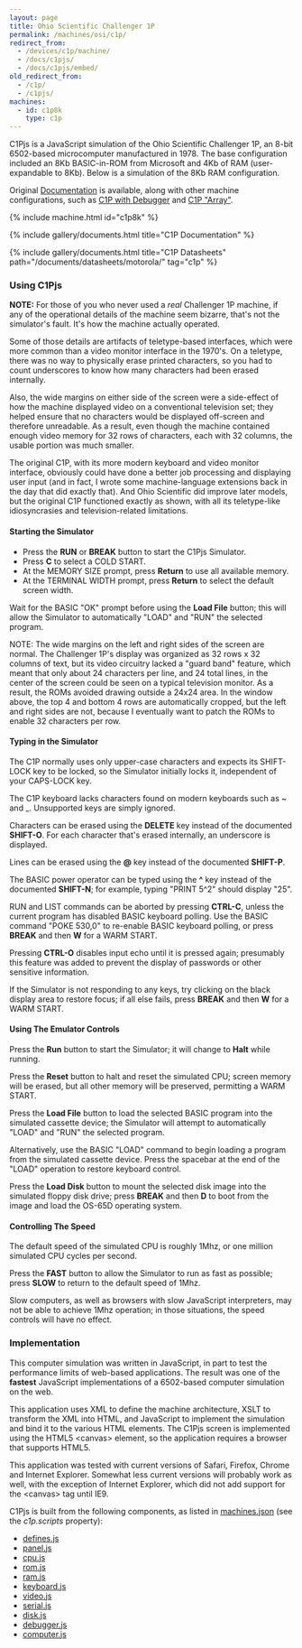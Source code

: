 ```yaml
---
layout: page
title: Ohio Scientific Challenger 1P
permalink: /machines/osi/c1p/
redirect_from:
  - /devices/c1p/machine/
  - /docs/c1pjs/
  - /docs/c1pjs/embed/
old_redirect_from:
  - /c1p/
  - /c1pjs/
machines:
  - id: c1p8k
    type: c1p
---
```


C1Pjs is a JavaScript simulation of the Ohio Scientific Challenger 1P, an 8-bit 6502-based microcomputer
manufactured in 1978.  The base configuration included an 8Kb BASIC-in-ROM from Microsoft and 4Kb of RAM
(user-expandable to 8Kb).  Below is a simulation of the 8Kb RAM configuration.

Original [Documentation](#c1p-documentation) is available, along with other machine configurations, such as
[C1P with Debugger](debugger/) and [C1P "Array"](array/).

{% include machine.html id="c1p8k" %}

{% include gallery/documents.html title="C1P Documentation" %}

{% include gallery/documents.html title="C1P Datasheets" path="/documents/datasheets/motorola/" tag="c1p" %}

### Using C1Pjs

**NOTE:** For those of you who never used a *real* Challenger 1P machine, if any of the operational
details of the machine seem bizarre, that's not the simulator's fault.  It's how the machine
actually operated.

Some of those details are artifacts of teletype-based interfaces, which were more common
than a video monitor interface in the 1970's.  On a teletype, there was no way to physically
erase printed characters, so you had to count underscores to know how many characters had been
erased internally.

Also, the wide margins on either side of the screen were a side-effect of how the machine
displayed video on a conventional television set; they helped ensure that no characters would be
displayed off-screen and therefore unreadable.  As a result, even though the machine contained
enough video memory for 32 rows of characters, each with 32 columns, the usable portion was much
smaller.

The original C1P, with its more modern keyboard and video monitor interface, obviously could
have done a better job processing and displaying user input (and in fact, I wrote some
machine-language extensions back in the day that did exactly that).  And Ohio Scientific did improve
later models, but the original C1P functioned exactly as shown, with all its teletype-like
idiosyncrasies and television-related limitations.

#### Starting the Simulator

  - Press the **RUN** or **BREAK** button to start the C1Pjs Simulator.
  - Press **C** to select a COLD START.
  - At the MEMORY SIZE prompt, press **Return** to use all available memory.
  - At the TERMINAL WIDTH prompt, press **Return** to select the default screen width.

Wait for the BASIC "OK" prompt before using the **Load File** button;
this will allow the Simulator to automatically "LOAD" and "RUN" the selected program.

NOTE: The wide margins on the left and right sides of the screen are normal.
The Challenger 1P's display was organized as 32 rows x 32 columns of text,
but its video circuitry lacked a "guard band" feature, which meant that only
about 24 characters per line, and 24 total lines, in the center of the screen
could be seen on a typical television monitor. As a result, the ROMs avoided
drawing outside a 24x24 area.  In the window above, the top 4 and bottom 4 rows
are automatically cropped, but the left and right sides are not, because I
eventually want to patch the ROMs to enable 32 characters per row.

#### Typing in the Simulator

The C1P normally uses only upper-case characters and expects its SHIFT-LOCK key to be locked,
so the Simulator initially locks it, independent of your CAPS-LOCK key.

The C1P keyboard lacks characters found on modern keyboards such as ~ and \_.
Unsupported keys are simply ignored.

Characters can be erased using the **DELETE** key instead of the documented **SHIFT-O**.
For each character that's erased internally, an underscore is displayed.

Lines can be erased using the **@** key instead of the documented **SHIFT-P**.

The BASIC power operator can be typed using the **^** key instead of the documented **SHIFT-N**;
for example, typing "PRINT 5^2" should display "25".

RUN and LIST commands can be aborted by pressing **CTRL-C**, unless the current program has
disabled BASIC keyboard polling. Use the BASIC command "POKE 530,0" to re-enable BASIC keyboard polling,
or press **BREAK** and then **W** for a WARM START.

Pressing **CTRL-O** disables input echo until it is pressed again;
presumably this feature was added to prevent the display of passwords or other sensitive information.

If the Simulator is not responding to any keys, try clicking on the black display area to restore focus;
if all else fails, press **BREAK** and then **W** for a WARM START.

#### Using The Emulator Controls

Press the **Run** button to start the Simulator; it will change to **Halt** while running.

Press the **Reset** button to halt and reset the simulated CPU; screen memory will be erased,
but all other memory will be preserved, permitting a WARM START.

Press the **Load File** button to load the selected BASIC program into the simulated cassette device;
the Simulator will attempt to automatically "LOAD" and "RUN" the selected program.

Alternatively, use the BASIC "LOAD" command to begin loading a program from the simulated cassette device.
Press the spacebar at the end of the "LOAD" operation to restore keyboard control.

Press the **Load Disk** button to mount the selected disk image into the simulated floppy disk drive;
press **BREAK** and then **D** to boot from the image and load the OS-65D operating system.

#### Controlling The Speed

The default speed of the simulated CPU is roughly 1Mhz, or one million simulated CPU cycles per second.

Press the **FAST** button to allow the Simulator to run as fast as possible; press **SLOW** to return to
the default speed of 1Mhz.

Slow computers, as well as browsers with slow JavaScript interpreters, may not be able to achieve 1Mhz operation;
in those situations, the speed controls will have no effect.

### Implementation

This computer simulation was written in JavaScript, in part to test the performance limits of web-based applications.
The result was one of the **fastest** JavaScript implementations of a 6502-based computer simulation on the web.

This application uses XML to define the machine architecture, XSLT to transform the XML into HTML, and JavaScript
to implement the simulation and bind it to the various HTML elements. The C1Pjs screen is implemented using the HTML5
&lt;canvas&gt; element, so the application requires a browser that supports HTML5.

This application was tested with current versions of Safari, Firefox, Chrome and Internet Explorer. Somewhat less
current versions will probably work as well, with the exception of Internet Explorer, which did not add support for
the &lt;canvas&gt; tag until IE9.

C1Pjs is built from the following components, as listed in [machines.json](/configs/machines.json) (see the *c1p.scripts* property):

  - [defines.js](lib/defines.js)
  - [panel.js](lib/panel.js)
  - [cpu.js](lib/cpu.js)
  - [rom.js](lib/rom.js)
  - [ram.js](lib/ram.js)
  - [keyboard.js](lib/keyboard.js)
  - [video.js](lib/video.js)
  - [serial.js](lib/serial.js)
  - [disk.js](lib/disk.js)
  - [debugger.js](lib/debugger.js)
  - [computer.js](lib/computer.js)
